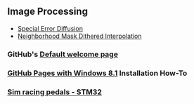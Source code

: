 ## Image Processing
- [Special Error Diffusion](ImageProcessing/sped.html)
- [Neighborhood Mask Dithered Interpolation](ImageProcessing/NMDI.html)

### GitHub's [Default welcome page](Welcome)

### [GitHub Pages with Windows 8.1](GitHubPages) Installation How-To

### [Sim racing pedals - STM32](pedals/STM32)
